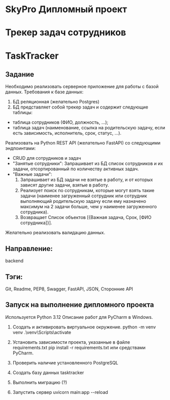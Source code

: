 # SkyPro Дипломный проект
# Трекер задач сотрудников
# TaskTracker

## Задание
Необходимо реализовать серверное приложение для работы с базой данных.
Требования к базе данных:
1. БД реляционная (желательно Postgres)
2. БД представляет собой трекер задач и содержит следующие таблицы:
- таблица сотрудников (ФИО, должность, ...);
- таблица задач (наименование, ссылка на родительскую задачу, если есть 
зависимость, исполнитель, срок, статус, ...).

Реализовать на Python REST API (желательно FastAPI) со следующими эндпоинтами:
- CRUD для сотрудников и задач
- "Занятые сотрудники": Запрашивает из БД список сотрудников и их задачи, 
отсортированный по количеству активных задач.
- "Важные задачи":
  1. Запрашивает из БД задачи не взятые в работу, и от которых зависят 
     другие задачи, взятые в работу.
  2. Реализует поиск по сотрудникам, которые могут взять такие
     задачи (наименее загруженный сотрудник или сотрудник выполняющий 
     родительскую задачу если ему назначено максимум на 2 задачи больше, 
     чем у наименее загруженного сотрудника).
  3. Возвращает Список объектов [{Важная задача, Срок, [ФИО сотрудника]}].
    
Желательно реализовать валидацию данных.

## Направление: 
backend

## Тэги:
Git, Readme, PEP8, Swagger, FastAPI, JSON, Сторонние API

## Запуск на выполнение дипломного проекта

Используется Python 3.12
Описание работ для PyCharm в Windows.

1. Создать и активировать виртуальное окружение.
python -m venv venv
.\venv\Scripts\activate

2. Установить зависимости проекта, указанные в файле requirements.txt
pip install -r requirements.txt 
или средствами PyCharm.

3. Проверить наличие установленного PostgreSQL
4. Создать базу данных tasktracker
5. Выполнить миграцию (?)

6. Запустить сервер
uvicorn main:app --reload 
